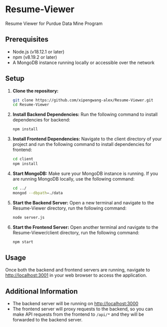 # Resume-Viewer
Resume Viewer for Purdue Data Mine Program

## Prerequisites

- Node.js (v18.12.1 or later)
- npm (v8.19.2 or later)
- A MongoDB instance running locally or accessible over the network

## Setup

1. **Clone the repository:**
   ```bash
   git clone https://github.com/xipengwang-alex/Resume-Viewer.git
   cd Resume-Viewer
   ```

2. **Install Backend Dependencies:**
   Run the following command to install dependencies for backend:
   ```bash
   npm install
   ```

3. **Install Frontend Dependencies:**
   Navigate to the client directory of your project and run the following command to install dependencies for frontend:
   ```bash
   cd client
   npm install
   ```

4. **Start MongoDB:**
   Make sure your MongoDB instance is running. If you are running MongoDB locally, use the following command:
   ```bash
   cd ../
   mongod --dbpath=./data
   ```

5. **Start the Backend Server:**
   Open a new terminal and navigate to the Resume-Viewer directory, run the following command:
   ```bash
   node server.js
   ```

6. **Start the Frontend Server:**
   Open another terminal and navigate to the Resume-Viewer/client directory, run the following command:
   ```bash
   npm start
   ```

## Usage

Once both the backend and frontend servers are running, navigate to [http://localhost:3001](http://localhost:3001) in your web browser to access the application.

## Additional Information

- The backend server will be running on [http://localhost:3000](http://localhost:3000)
- The frontend server will proxy requests to the backend, so you can make API requests from the frontend to `/api/*` and they will be forwarded to the backend server.
